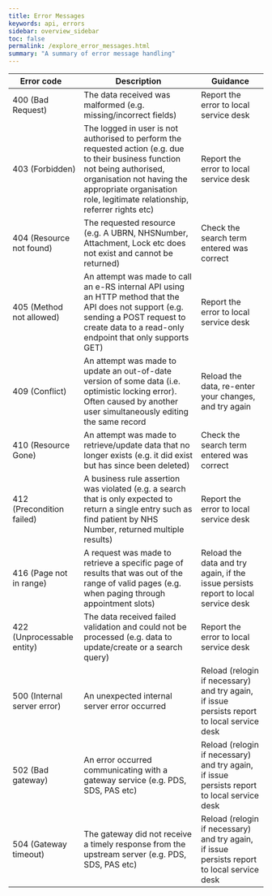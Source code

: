 ```yaml
---
title: Error Messages
keywords: api, errors
sidebar: overview_sidebar
toc: false
permalink: /explore_error_messages.html
summary: "A summary of error message handling"
---
```


| Error&nbsp;code&nbsp;&nbsp;&nbsp; | Description | Guidance |
| ---------- | ----------- | -------- |
| 400 (Bad Request) | The data received was malformed (e.g. missing/incorrect fields)	| Report the error to local service desk |
| 403 (Forbidden)| The logged in user is not authorised to perform the requested action (e.g. due to their business function not being authorised, organisation not having the appropriate organisation role, legitimate relationship, referrer rights etc) | Report the error to local service desk |
| 404 (Resource not found) | The requested resource (e.g. A UBRN, NHSNumber, Attachment, Lock etc does not exist and cannot be returned) | Check the search term entered was correct |
| 405 (Method not allowed) | An attempt was made to call an e-RS internal API using an HTTP method that the API does not support (e.g. sending a POST request to create data to a read-only endpoint that only supports GET) | Report the error to local service desk |
| 409 (Conflict) | An attempt was made to update an out-of-date version of some data (i.e. optimistic locking error). Often caused by another user simultaneously editing the same record | Reload the data, re-enter your changes, and try again |
| 410 (Resource Gone) | An attempt was made to retrieve/update data that no longer exists (e.g. it did exist but has since been deleted) | Check the search term entered was correct |
| 412 (Precondition failed) | A business rule assertion was violated (e.g. a search that is only expected to return a single entry such as find patient by NHS Number, returned multiple results) | Report the error to local service desk |
| 416 (Page not in range) | A request was made to retrieve a specific page of results that was out of the range of valid pages (e.g. when paging through appointment slots) | Reload the data and try again, if the issue persists report to local service desk |
| 422 (Unprocessable entity) | The data received failed validation and could not be processed (e.g. data to update/create or a search query) | Report the error to local service desk |
| 500 (Internal server error) | An unexpected internal server error occurred | Reload (relogin if necessary) and try again, if issue persists report to local service desk |
| 502 (Bad gateway) | An error occurred communicating with a gateway service (e.g. PDS, SDS, PAS etc) | Reload (relogin if necessary) and try again, if issue persists report to local service desk |
| 504 (Gateway timeout) | The gateway did not receive a timely response from the upstream server (e.g. PDS, SDS, PAS etc) | Reload (relogin if necessary) and try again, if issue persists report to local service desk |
